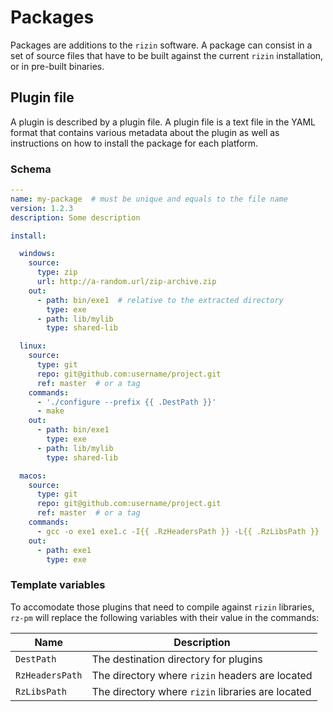 # Packages

Packages are additions to the `rizin` software.
A package can consist in a set of source files that have to be built against the current `rizin` installation, or in pre-built binaries.

## Plugin file

A plugin is described by a plugin file.
A plugin file is a text file in the YAML format that contains various metadata about the plugin as well as instructions on how to install the package for each platform.

### Schema

```yaml
---
name: my-package  # must be unique and equals to the file name
version: 1.2.3
description: Some description

install:

  windows:
    source:
      type: zip
      url: http://a-random.url/zip-archive.zip
    out:
      - path: bin/exe1  # relative to the extracted directory
        type: exe
      - path: lib/mylib
        type: shared-lib

  linux:
    source:
      type: git
      repo: git@github.com:username/project.git
      ref: master  # or a tag
    commands:
      - './configure --prefix {{ .DestPath }}'
      - make
    out:
      - path: bin/exe1
        type: exe
      - path: lib/mylib
        type: shared-lib

  macos:
    source:
      type: git
      repo: git@github.com:username/project.git
      ref: master  # or a tag
    commands:
      - gcc -o exe1 exe1.c -I{{ .RzHeadersPath }} -L{{ .RzLibsPath }}
    out:
      - path: exe1
        type: exe
```

### Template variables

To accomodate those plugins that need to compile against `rizin` libraries, `rz-pm` will replace the following variables with their value in the commands:

|Name|Description|
|----|-----------|
|`DestPath`|The destination directory for plugins|
|`RzHeadersPath`|The directory where `rizin` headers are located|
|`RzLibsPath`|The directory where `rizin` libraries are located|
